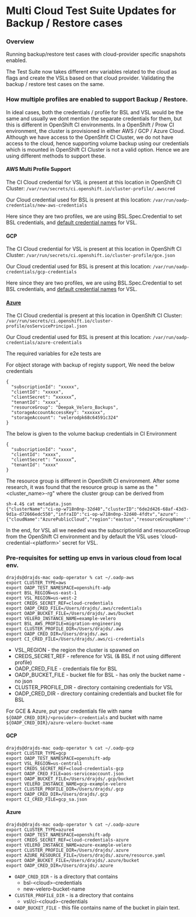 # Multi Cloud Test Suite Updates for Backup / Restore cases 

### Overview
Running backup/restore test cases with cloud-provider specific snapshots enabled.

The Test Suite now takes different env variables related to the cloud as flags and create the VSLs based on that cloud provider. Validating the backup / restore test cases on the same.

### How multiple profiles are enabled to support Backup / Restore.
In ideal cases, both the credentials / profile for BSL and VSL would be the same and usually we dont mention the separate credentials for them, but this is different in OpenShift CI environments. In a OpenShift / Prow CI environment, the cluster is provisioned in either AWS / GCP / Azure Cloud. Although we have access to the OpenShfit CI Cluster, we do not have access to the cloud, hence supporting volume backup using our credentials which is mounted in OpenShift CI Cluster is not a valid option. Hence we are using different methods to support these.

#### AWS Multi Profile Support

The CI Cloud credential for VSL is present at this location in OpenShift CI Cluster: 
`/var/run/secrets/ci.openshift.io/cluster-profile/.awscred` 

Our Cloud credential used for BSL is present at this location: 
`/var/run/oadp-credentials/new-aws-credentials`

Here since they are two profiles, we are using BSL.Spec.Credential to set BSL credentials, and [default credential names](https://github.com/openshift/oadp-operator/blob/b64e96e4432d266fe5a7680aa5406e160cded824/pkg/credentials/credentials.go#L34) for VSL.

#### GCP

The CI Cloud credential for VSL is present at this location in OpenShift CI Cluster: 
`/var/run/secrets/ci.openshift.io/cluster-profile/gce.json` 

Our Cloud credential used for BSL is present at this location: 
`/var/run/oadp-credentials/gcp-credentials`

Here since they are two profiles, we are using BSL.Spec.Credential to set BSL credentials, and [default credential names](https://github.com/openshift/oadp-operator/blob/b64e96e4432d266fe5a7680aa5406e160cded824/pkg/credentials/credentials.go#L34) for VSL.

#### [Azure](https://github.com/vmware-tanzu/velero/issues/3429)

The CI Cloud credential is present at this location in OpenShift CI Cluster: 
`/var/run/secrets/ci.openshift.io/cluster-profile/osServicePrincipal.json` 

Our Cloud credential used for BSL is present at this location: 
`/var/run/oadp-credentials/azure-credentials`

The required variables for e2e tests are 

For object storage with backup of registy support, We need the below credentials
```
{
  "subscriptionId": "xxxxx",
  "clientId": "xxxxx",
  "clientSecret": “xxxxxx”,
  "tenantId": "xxxx",
  "resourceGroup": "Deepak_Velero_Backups",
  "storageAccountAccessKey": "xxxxxx",
  "storageAccount": "velerodpk68c64591c324"
}
```

The below is given to the volume backup credentials in CI Environment

```
{
  "subscriptionId": "xxxx",
  "clientId": "xxxx",
  "clientSecret": “xxxxxx”,
  "tenantId": "xxxx"
}
```

The resource group is different in OpenShift CI environment. After some research, it was found that the resource group is same as the "<cluster_name>-rg" where the cluster group can be derived from

```
sh-4.4$ cat metadata.json 
{"clusterName":"ci-op-w718n0np-32d40","clusterID":"6de2d426-68af-43d3-9d1a-d72666edc550","infraID":"ci-op-w718n0np-32d40-4fdtv","azure":{"cloudName":"AzurePublicCloud","region":"eastus","resourceGroupName":""}}
```

In the end, for VSL all we needed was the subscriptionId and resourceGroup from the OpenShift CI environment and by default the VSL uses 'cloud-credential-\<platform>' secret for VSL. 

### Pre-requisites for setting up envs in various cloud from local env.

```
drajds@drajds-mac oadp-operator % cat ~/.oadp-aws
export CLUSTER_TYPE=aws
export OADP_TEST_NAMESPACE=openshift-adp
export BSL_REGION=us-east-1
export VSL_REGION=us-west-2
export CREDS_SECRET_REF=cloud-credentials
export OADP_CRED_FILE=/Users/drajds/.aws/credentials
export OADP_BUCKET_FILE=/Users/drajds/.aws/bucket
export VELERO_INSTANCE_NAME=example-velero
export BSL_AWS_PROFILE=migration-engineering
export CLUSTER_PROFILE_DIR=/Users/drajds/.aws
export OADP_CRED_DIR=/Users/drajds/.aws
export CI_CRED_FILE=/Users/drajds/.aws/ci-credentials
```

* VSL_REGION - the region the cluster is spawned on
* CREDS_SECRET_REF - reference for VSL (& BSL if not using different profile)
* OADP_CRED_FILE - credentials file for BSL
* OADP_BUCKET_FILE - bucket file for BSL - has only the bucket name - no json
* CLUSTER_PROFILE_DIR - directory containing credentials for VSL
* OADP_CRED_DIR - directory containing credentials and bucket file for BSL

For GCE & Azure, put your credentials file with name `${OADP_CRED_DIR}/<provider>-credentials` and bucket with name `${OADP_CRED_DIR}/azure-velero-bucket-name`

#### GCP 

```
drajds@drajds-mac oadp-operator % cat ~/.oadp-gcp
export CLUSTER_TYPE=gcp
export OADP_TEST_NAMESPACE=openshift-adp
export VSL_REGION=us-central1
export CREDS_SECRET_REF=cloud-credentials-gcp
export OADP_CRED_FILE=aos-serviceaccount.json
export OADP_BUCKET_FILE=/Users/drajds/.gcp/bucket
export VELERO_INSTANCE_NAME=gcp-example-velero
export CLUSTER_PROFILE_DIR=/Users/drajds/.gcp
export OADP_CRED_DIR=/Users/drajds/.gcp
export CI_CRED_FILE=gcp_sa.json
```

#### Azure

```
drajds@drajds-mac oadp-operator % cat ~/.oadp-azure
export CLUSTER_TYPE=azure4
export OADP_TEST_NAMESPACE=openshift-adp
export CREDS_SECRET_REF=cloud-credentials-azure
export VELERO_INSTANCE_NAME=azure-example-velero
export CLUSTER_PROFILE_DIR=/Users/drajds/.azure
export AZURE_RESOURCE_FILE=/Users/drajds/.azure/resource.yaml
export OADP_BUCKET_FILE=/Users/drajds/.azure/bucket
export OADP_CRED_DIR=/Users/drajds/.azure
```

* `OADP_CRED_DIR` - is a directory that contains
  * bsl-\<cloud>-credentials
  * new-velero-bucket-name
* `CLUSTER_PROFILE_DIR` - is a directory that contains
  * vsl/ci-\<cloud>-credentials
* `OADP_BUCKET_FILE` - this file contains name of the bucket in plain text.